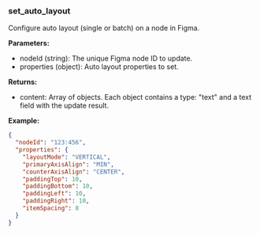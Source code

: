 ### set_auto_layout
Configure auto layout (single or batch) on a node in Figma.

**Parameters:**
- nodeId (string): The unique Figma node ID to update.
- properties (object): Auto layout properties to set.

**Returns:**
- content: Array of objects. Each object contains a type: "text" and a text field with the update result.

**Example:**
```json
{
  "nodeId": "123:456",
  "properties": {
    "layoutMode": "VERTICAL",
    "primaryAxisAlign": "MIN",
    "counterAxisAlign": "CENTER",
    "paddingTop": 10,
    "paddingBottom": 10,
    "paddingLeft": 10,
    "paddingRight": 10,
    "itemSpacing": 8
  }
}
